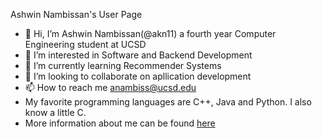 Ashwin Nambissan's User Page

- 👋 Hi, I’m Ashwin Nambissan(@akn11) a fourth year Computer Engineering student at UCSD
- 👀 I’m interested in Software and Backend Development 
- 🌱 I’m currently learning Recommender Systems 
- 💞️ I’m looking to collaborate on apllication development 
- 📫 How to reach me anambiss@ucsd.edu
- My favorite programming languages are C++, Java and Python. I also know a little C.
- More information about me can be found [here](index.md)

<!---
akn11/akn11 is a ✨ special ✨ repository because its `README.md` (this file) appears on your GitHub profile.
You can click the Preview link to take a look at your changes.
--->
